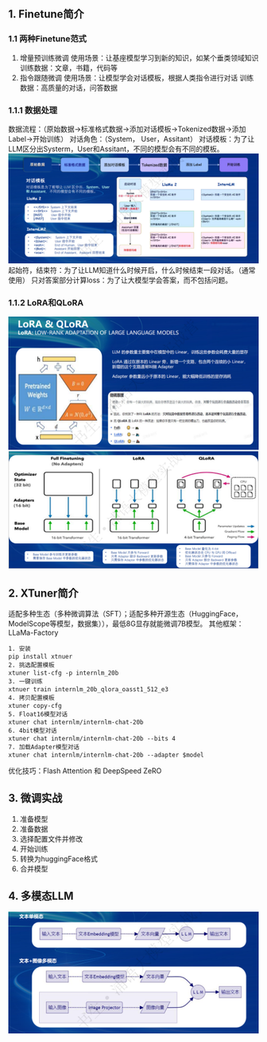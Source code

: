 ## 1. Finetune简介
### 1.1 两种Finetune范式
1. 增量预训练微调
使用场景：让基座模型学习到新的知识，如某个垂类领域知识
训练数据：文章，书籍，代码等
2. 指令跟随微调
使用场景：让模型学会对话模板，根据人类指令进行对话
训练数据：高质量的对话，问答数据
### 1.1.1 数据处理
数据流程：（原始数据->标准格式数据->添加对话模板->Tokenized数据->添加Label->开始训练）
对话角色：（System， User，Assitant）
对话模板：为了让LLM区分出Systerm，User和Assitant，不同的模型会有不同的模板。
![对话模板](.\img\对话模板.png)
起始符，结束符：为了让LLM知道什么时候开启，什么时候结束一段对话。（通常使用<s></s>）
只对答案部分计算loss：为了让大模型学会答案，而不包括问题。
### 1.1.2 LoRA和QLoRA
![LoRA和QLoRA原理](.\img\LoRA和QLoRA.png)
![LoRA和QLoRA原理](.\img\LoRA和QLoRA_1.png)

## 2. XTuner简介
适配多种生态（多种微调算法（SFT）；适配多种开源生态（HuggingFace，ModelScope等模型，数据集）），最低8G显存就能微调7B模型。
其他框架：LLaMa-Factory
```
1. 安装
pip install xtnuer
2. 挑选配置模板
xtuner list-cfg -p internlm_20b
3. 一键训练
xtnuer train internlm_20b_qlora_oasst1_512_e3
4. 拷贝配置模板
xtuner copy-cfg 
5. Float16模型对话
xtuner chat internlm/internlm-chat-20b
6. 4bit模型对话
xtuner chat internlm/internlm-chat-20b --bits 4
7. 加载Adapter模型对话
xtuner chat internlm/internlm-chat-20b --adapter $model

```
优化技巧：Flash Attention 和 DeepSpeed ZeRO

## 3. 微调实战
1. 准备模型
2. 准备数据
3. 选择配置文件并修改
4. 开始训练
5. 转换为huggingFace格式
6. 合并模型
## 4. 多模态LLM
![多模态原理](.\img\多模态原理.png)
